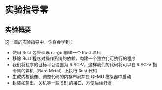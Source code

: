# 实验指导零

## 实验概要

这一章的实验指导中，你将会学到：

- 使用 Rust 包管理器 cargo 创建一个 Rust 项目
- 移除 Rust 程序对操作系统的依赖，构建一个独立化可执行的程序
- 我们将程序的目标平台设置为 RISC-V，这样我们的代码将可以在 RISC-V 指令集的裸机（Bare Metal）上执行 Rust 代码
- 生成内核镜像、调整代码的内存布局并在 QEMU 模拟器中启动
- 封装如输出、关机等一些 SBI 的接口，方便后续开发